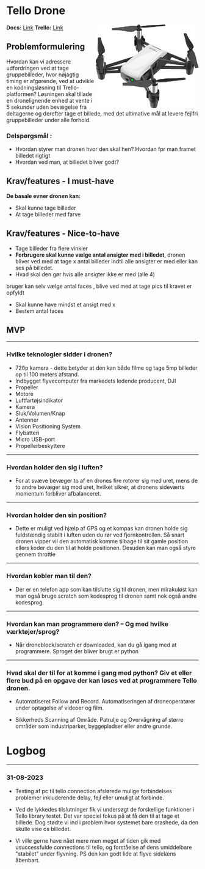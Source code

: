 # Tello Drone
<img src="https://github.com/R3tr0Exodus/Tello-Drone-Pro/blob/main/Readme_files/Tello_Drone.jpg" width="270" height="220" img align="right"/>

**Docs:**
[Link](https://docs.google.com/document/d/1Cpf_0VRekULcgdIa_9v82oh_nze8ZdOngG8VMyCbRRI/edit?usp=sharing)
**Trello:**
[Link](https://trello.com/b/wWMjh3nS)

## Problemformulering

 Hvordan kan vi adressere udfordringen ved at tage gruppebilleder, hvor nøjagtig timing er afgørende, ved at udvikle en kodningsløsning til Trello-platformen? Løsningen skal tillade en dronelignende enhed at vente i 5 sekunder uden bevægelse fra deltagerne og derefter tage et billede, med det ultimative mål at levere fejlfri gruppebilleder under alle forhold.

### Delspørgsmål : 
* Hvordan styrer man dronen hvor den skal hen? Hvordan fpr man framet billedet rigtigt 
* Hvordan ved man, at billedet bliver godt?

## Krav/features - I must-have

**De basale evner dronen kan:**
* Skal kunne tage billeder 
* At tage billeder med farve

## Krav/features - Nice-to-have
* Tage billeder fra flere vinkler 
* **Forbrugere skal kunne vælge antal ansigter med i billedet**, dronen bliver ved med at tage x antal billeder indtil alle ansigter er med eller kan ses på billedet.
* Hvad skal den gør hvis alle ansigter ikke er med (alle 4)

bruger kan selv vælge antal faces , blive ved med at tage pics til kravet er opfyldt 
  

* Skal kunne have mindst et ansigt med x
* Bestem antal faces

## MVP
---
### Hvilke teknologier sidder i dronen?
* 720p kamera - dette betyder at den kan både filme og tage 5mp billeder op til 100 meters afstand.
* Indbygget flyvecomputer fra markedets ledende producent, DJI
* Propeller
* Motore
* Luftfartøjsindikator
* Kamera
* Sluk/Volumen/Knap
* Antenner
* Vision Positioning System
* Flybatteri
* Micro USB-port
* Propellerbeskyttere

---
### Hvordan holder den sig i luften?
- For at svæve bevæger to af en drones fire rotorer sig med uret, mens de to andre bevæger sig mod uret, hvilket sikrer, at dronens sideværts momentum forbliver afbalanceret.

---
### Hvordan holder den sin position?
- Dette er muligt ved hjælp af GPS og et kompas kan dronen holde sig fuldstændig stabilt i luften uden du rør ved fjernkontrollen. Så snart dronen vipper vil den automatisk komme tilbage til sit gamle position ellers koder du den til at holde positionen. Desuden kan man også styre gennem throttle

---
### Hvordan kobler man til den?
- Der er en telefon app som kan tilslutte sig til dronen, men mirakuløst kan man også bruge scratch som kodesprog til dronen samt nok også andre kodesprog.

---
### Hvordan kan man programmere den? – Og med hvilke værktøjer/sprog?
- Når droneblock/scratch er downloaded, kan du gå igang med at programmere. Sproget der bliver brugt er python

---
### Hvad skal der til for at komme i gang med python? Giv et eller flere bud på en opgave der kan løses ved at programmere Tello dronen.
- Automatiseret Follow and Record. Automatiseringen af droneoperatører under optagelse af videoer og film.

- Sikkerheds Scanning af Område. Patrulje og Overvågning af større områder som industriparker, byggepladser eller andre grunde.



# Logbog

---

### 31-08-2023
- Testing af pc til tello connection afslørede mulige forbindelses problemer inkluderende delay, fejl eller umuligt at forbinde.
  
- Ved de lykkedes tilslutninger fik vi undersøgt de forskellige funktioner i Tello library testet. Det var speciel fokus på at få den til at tage et billede. Dog stødte vi ind i problem hvor systemet bare crashede, da den skulle vise os billedet. 

- Vi ville gerne have nået mere men meget af tiden gik med usuccessfulde connections til tello, og forståelse af dens umiddelbare "stabilet" under flyvning. PS den kan godt lide at flyve sidelæns åbenbart.



